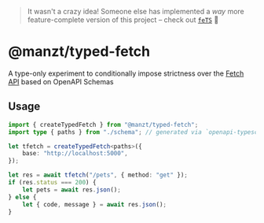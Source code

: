> It wasn't a crazy idea! Someone else has implemented a _way_ more feature-complete version of this project – check out [`feTS`](https://github.com/ardatan/feTS) 🎉

# @manzt/typed-fetch

A type-only experiment to conditionally impose strictness over the [Fetch API](https://developer.mozilla.org/en-US/docs/Web/API/Fetch_API) based on OpenAPI Schemas

## Usage

```typescript
import { createTypedFetch } from "@manzt/typed-fetch";
import type { paths } from "./schema"; // generated via `openapi-typescript`

let tfetch = createTypedFetch<paths>({
	base: "http://localhost:5000",
});

let res = await tfetch("/pets", { method: "get" });
if (res.status === 200) {
	let pets = await res.json();
} else {
	let { code, message } = await res.json();
}
```
